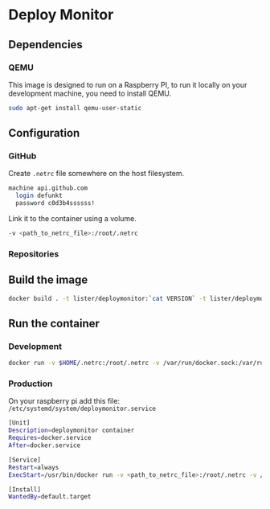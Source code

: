 Deploy Monitor
==============


Dependencies
------------

### QEMU
This image is designed to run on a Raspberry PI, to run it locally on your development machine, you need to install QEMU.

```bash
sudo apt-get install qemu-user-static
```
Configuration
-------------

### GitHub

Create `.netrc` file somewhere on the host filesystem.

```bash
machine api.github.com
  login defunkt
  password c0d3b4ssssss!
```

Link it to the container using a volume.

```bash
-v <path_to_netrc_file>:/root/.netrc
```

### Repositories


Build the image
---------------

```bash
docker build . -t lister/deploymonitor:`cat VERSION` -t lister/deploymonitor:latest
```

Run the container
-----------------

### Development
```bash
docker run -v $HOME/.netrc:/root/.netrc -v /var/run/docker.sock:/var/run/docker.sock -v /usr/bin/qemu-arm-static:/usr/bin/qemu-arm-static lister/deploymonitor
```

### Production

On your raspberry pi add this file: `/etc/systemd/system/deploymonitor.service`
```bash
[Unit]
Description=deploymonitor container
Requires=docker.service
After=docker.service

[Service]
Restart=always
ExecStart=/usr/bin/docker run -v <path_to_netrc_file>:/root/.netrc -v /var/run/docker.sock:/var/run/docker.sock -v <path_to_repositories.yml>:/usr/src/app/config/repositories.yml lister/deploymonitor

[Install]
WantedBy=default.target
```

